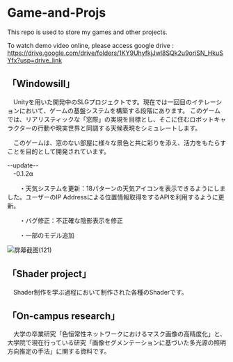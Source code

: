 # Game-and-Projs
This repo is used to store my games and other projects.

To watch demo video online, please access google drive : https://drive.google.com/drive/folders/1KY9UhyfkjJwl8SQk2u9oriSN_HkuSYfx?usp=drive_link 

## 「Windowsill」
　Unityを用いた開発中のSLGプロジェクトです。現在では一回目のイテレーションにおいて、ゲームの基盤システムを構築する段階にあります。
このゲームでは、リアリスティックな「窓際」の実現を目標とし、そこに住むロボットキャラクターの行動や現実世界と同調する天候表現をシミュレートします。
 
　このゲームは、窓のない部屋に様々な景色と共に彩りを添え、活力をもたらすことを目的として開発されています。

--update--   
　-0.1.2α
 
　　・天気システムを更新：18パターンの天気アイコンを表示できるようにしました。ユーザーのIP Addressによる位置情報取得をするAPIを利用するように更新。
  
　　・バグ修正：不正確な陰影表示を修正

 　　・一部のモデル追加
   
  ![屏幕截图(121)](https://github.com/martin-joe-1998/Game-and-Projs/assets/149871657/e0a4201b-0864-4aba-8628-31eb95299b2a)

## 「Shader project」
　Shader制作を学ぶ過程において制作された各種のShaderです。

## 「On-campus research」
　大学の卒業研究「色恒常性ネットワークにおけるマスク画像の高精度化」と、大学院で現在行っている研究「画像セグメンテーションに基づいた多光源の照明方向推定の手法」に関する資料です。
